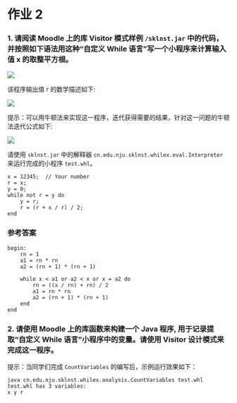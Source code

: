 # 作业 2

### 1. 请阅读 Moodle 上的库 Visitor 模式样例 `/sklnst.jar` 中的代码，并按照如下语法用这种“自定义 While 语言”写一个小程序来计算输入值 x 的取整平方根。

![](https://ws2.sinaimg.cn/large/006tKfTcgy1fnfd6590d9j30xw092go5.jpg)

该程序输出值 r 的数学描述如下:

![](https://ws2.sinaimg.cn/large/006tKfTcgy1fnfd6uu0ybj305o02kglj.jpg)

提示：可以用牛顿法来实现这一程序，迭代获得需要的结果，针对这一问题的牛顿法迭代公式如下:

![](https://ws1.sinaimg.cn/large/006tKfTcgy1fnfd70zxrij30900880sv.jpg)

请使用 `sklnst.jar` 中的解释器 `cn.edu.nju.sklnst.whilex.eval.Interpreter` 来运行完成的小程序 `test.whl`。

```
x = 12345;  // Your number
r = x;
y = 0;
while not r = y do 
    y = r;
    r = (r + x / r) / 2;
end
```

### 参考答案

```
begin:
    rn = 1
    a1 = rn * rn
    a2 = (rn + 1) * (rn + 1)
    
    while x < a1 or a2 < x or x = a2 do 
        rn = ((x / rn) + rn) / 2
        a1 = rn * rn
        a2 = (rn + 1) * (rn + 1)
    end
end
```

### 2. 请使用 Moodle 上的库函数来构建一个 Java 程序, 用于记录提取“自定义 While 语言”小程序中的变量。请使用 Visitor 设计模式来完成这一程序。

提示：当同学们完成 `CountVariables` 的编写后，示例运行效果如下：

```
java cn.edu.nju.sklnst.whilex.analysis.CountVariables test.whl test.whl has 3 variables:
x y r
```

